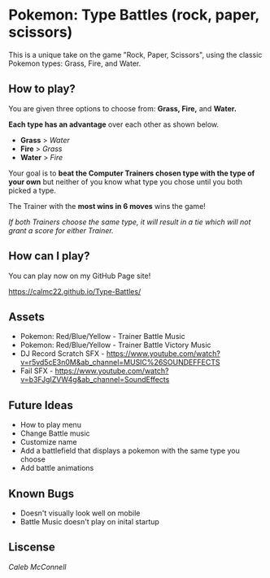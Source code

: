# Pokemon: Type Battles (rock, paper, scissors)

This is a unique take on the game "Rock, Paper, Scissors", using the classic Pokemon types: Grass, Fire, and Water.

## How to play?

You are given three options to choose from: **Grass, Fire,** and **Water.**

**Each type has an advantage** over each other as shown below.

* **Grass** > _Water_
* **Fire** > _Grass_
* **Water** > _Fire_

Your goal is to **beat the Computer Trainers chosen type with the type of your own** but neither of you know what type you chose until you both picked a type.

The Trainer with the **most wins in 6 moves** wins the game!

*If both Trainers choose the same type, it will result in a tie which will not grant a score for either Trainer.*


## How can I play?

You can play now on my GitHub Page site!

https://calmc22.github.io/Type-Battles/

## Assets

* Pokemon: Red/Blue/Yellow - Trainer Battle Music 
* Pokemon: Red/Blue/Yellow - Trainer Battle Victory Music
* DJ Record Scratch SFX - https://www.youtube.com/watch?v=r5vd5cE3n0M&ab_channel=MUSIC%26SOUNDEFFECTS
* Fail SFX - https://www.youtube.com/watch?v=b3FJgIZVW4g&ab_channel=SoundEffects

## Future Ideas

* How to play menu
* Change Battle music
* Customize name
* Add a battlefield that displays a pokemon with the same type you choose
* Add battle animations

## Known Bugs

* Doesn't visually look well on mobile
* Battle Music doesn't play on inital startup

## Liscense

*Caleb McConnell*